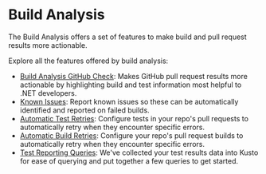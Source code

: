 # Build Analysis

The Build Analysis offers a set of features to make build and pull request results more actionable. 

Explore all the features offered by build analysis:

- [Build Analysis GitHub Check](https://github.com/dotnet/arcade/blob/main/Documentation/Projects/Build%20Analysis/Introduction.md): Makes GitHub pull request results more actionable by highlighting build and test information most helpful to .NET developers.
- [Known Issues](https://github.com/dotnet/arcade/blob/main/Documentation/Projects/Build%20Analysis/KnownIssues.md): Report known issues so these can be automatically identified and reported on failed builds.
- [Automatic Test Retries](https://github.com/dotnet/arcade/blob/main/Documentation/Projects/Build%20Analysis/Test%20Retry%20Documentation.md): Configure tests in your repo's pull requests to automatically retry when they encounter specific errors.
- [Automatic Build Retries](https://github.com/dotnet/arcade/blob/main/Documentation/Projects/Build%20Analysis/BuildRetryOnboard.md): Configure your repo's pull request builds to automatically retry when they encounter specific errors.
- [Test Reporting Queries](https://github.com/dotnet/arcade/blob/a264eb13fea14125f3ef8d4056586cd66fa55309/Documentation/AzureDevOps/TestReportingQueries.md):  We've collected your test results data into Kusto for ease of querying and put together a few queries to get started.